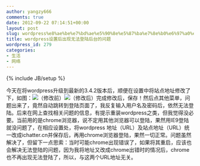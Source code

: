 ```yaml
---
author: yangzy666
comments: true
date: 2012-09-22 07:14:51+00:00
layout: post
slug: wordpress%e8%ae%be%e7%bd%ae%e5%90%8e%e5%87%ba%e7%8e%b0%e6%97%a0%e6%b3%95%e7%99%bb%e9%99%86%e5%90%8e%e5%8f%b0%e7%9a%84%e9%97%ae%e9%a2%98
title: wordpress设置后出现无法登陆后台的问题
wordpress_id: 279
categories:
- 生活
- 网络
---
```

{% include JB/setup %}

今天在将wordpress升级到最新的3.4.2版本后，顺便在设置中将站点地址修改了下，如图：[![](http://www.ichatter.cnuploads/2012/09/QQ截图20120922142558.png)](http://www.ichatter.cnuploads/2012/09/QQ截图20120922142558.png)（修改前）[![](http://www.ichatter.cnuploads/2012/09/QQ截图20120922142812.png)](http://www.ichatter.cnuploads/2012/09/QQ截图20120922142812.png)（修改后）完成修改后，保存！然后点其他菜单，问题出来了，竟然自动跳转到登陆页面了，我反复输入用户名及密码后，依然无法登陆。后来在网上查找相关问题的信息，有提示重装wordpress之类，但我觉得没必要。当前用的是chrome浏览器，说不定用其他浏览器可以登陆，果然用IE9登陆就没问题了，在相应设置处，将wordpress 地址（URL）及站点地址（URL）统一改成ichatter.cn并保存后，再用chrome浏览器登陆，果然一切正常。问题虽然解决了，但留下一点思索：当时可能chrome出现错误了，如果将其重启，应该也会解决无法登陆的问题，因为我将地址又改成chrome出错时的情况后，chrome也不再出现无法登陆了，所以，与这两个URL地址无关。
